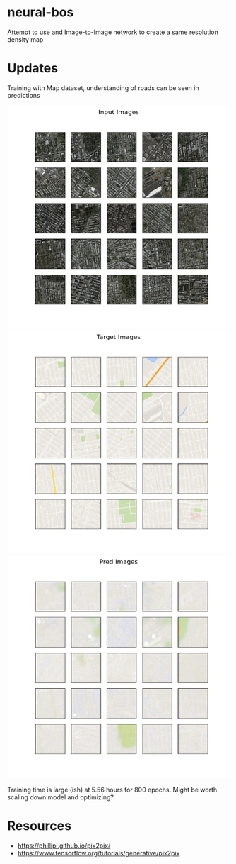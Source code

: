 # neural-bos
Attempt to use and Image-to-Image network to create a same resolution density map

# Updates
Training with Map dataset, understanding of roads can be seen in predictions

![Input Images](https://github.com/JPaonaskar/neural-bos/blob/main/figures/Map_GAN_Input.png) ![Target Images](https://github.com/JPaonaskar/neural-bos/blob/main/figures/Map_GAN_Target.png) ![Predicted Images](https://github.com/JPaonaskar/neural-bos/blob/main/figures/Map_GAN_Pred.png)

Training time is large (ish) at 5.56 hours for 800 epochs. Might be worth scaling down model and optimizing?

# Resources
- https://phillipi.github.io/pix2pix/
- https://www.tensorflow.org/tutorials/generative/pix2pix
